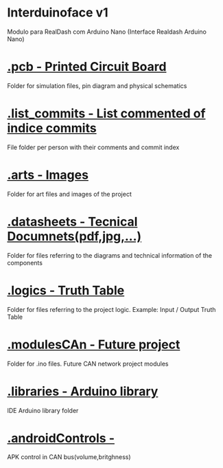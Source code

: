 # Interduinoface v1
 Modulo para RealDash com Arduino Nano (Interface Realdash Arduino Nano)

# [.pcb - Printed Circuit Board](https://github.com/ValcirPolettini/InterDuinoFace_V1/tree/main/.pcb)
 Folder for simulation files, pin diagram and physical schematics 

# [.list_commits - List commented of indice commits](https://github.com/ValcirPolettini/InterDuinoFace_V1/tree/main/.list_commits)
 File folder per person with their comments and commit index

# [.arts - Images](https://github.com/ValcirPolettini/InterDuinoFace_V1/tree/main/.arts)
 Folder for art files and images of the project

# [.datasheets - Tecnical Documnets(pdf,jpg,...)](https://github.com/ValcirPolettini/InterDuinoFace_V1/tree/main/.datasheets)
 Folder for files referring to the diagrams and technical information of the components

# [.logics - Truth Table](https://github.com/ValcirPolettini/InterDuinoFace_V1/tree/main/.logics)
 Folder for files referring to the project logic. Example: Input / Output Truth Table

# [.modulesCAn - Future project](https://github.com/ValcirPolettini/InterDuinoFace_V1/tree/main/.modulesCAn)
 Folder for .ino files. Future CAN network project modules

# [.libraries - Arduino library](https://github.com/ValcirPolettini/InterDuinoFace_V1/tree/main/.libraries)
 IDE Arduino library folder

# [.androidControls - ]()
 APK control in CAN bus(volume,britghness)